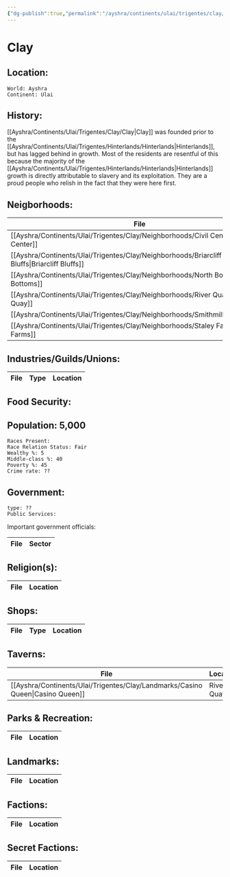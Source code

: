 ```yaml
---
{"dg-publish":true,"permalink":"/ayshra/continents/ulai/trigentes/clay/clay/"}
---
```


# Clay

## Location:
	World: Ayshra
	Continent: Ulai
	

## History:
[[Ayshra/Continents/Ulai/Trigentes/Clay/Clay\|Clay]] was founded prior to the [[Ayshra/Continents/Ulai/Trigentes/Hinterlands/Hinterlands\|Hinterlands]], but has lagged behind in growth. Most of the residents are resentful of this because the majority of the [[Ayshra/Continents/Ulai/Trigentes/Hinterlands/Hinterlands\|Hinterlands]] growth is directly attributable to slavery and its exploitation. They are a proud people who relish in the fact that they were here first. 
## Neigborhoods:
| File                                                                                            | Type                            | Summary |
| ----------------------------------------------------------------------------------------------- | ------------------------------- | ------- |
| [[Ayshra/Continents/Ulai/Trigentes/Clay/Neighborhoods/Civil Center\|Civil Center]]           | residential/commercial/industry | \-      |
| [[Ayshra/Continents/Ulai/Trigentes/Clay/Neighborhoods/Briarcliff Bluffs\|Briarcliff Bluffs]] | residential                     | \-      |
| [[Ayshra/Continents/Ulai/Trigentes/Clay/Neighborhoods/North Bottoms\|North Bottoms]]         | industry                        | \-      |
| [[Ayshra/Continents/Ulai/Trigentes/Clay/Neighborhoods/River Quay\|River Quay]]               | commercial/industry             | \-      |
| [[Ayshra/Continents/Ulai/Trigentes/Clay/Neighborhoods/Smithmille\|Smithmille]]               | residential/industry            | \-      |
| [[Ayshra/Continents/Ulai/Trigentes/Clay/Neighborhoods/Staley Farms\|Staley Farms]]           | industry                        | \-      |


## Industries/Guilds/Unions:
| File | Type | Location |
| ---- | ---- | -------- |

## Food Security:

## Population: 5,000 

	Races Present: 
	Race Relation Status: Fair
	Wealthy %: 5
	Middle-class %: 40
	Poverty %: 45
	Crime rate: ??
	

## Government:
	type: ??
	Public Services:

Important government officials:

| File | Sector |
| ---- | ------ |


## Religion(s):
| File | Location |
| ---- | -------- |

## Shops:
| File | Type | Location |
| ---- | ---- | -------- |

## Taverns:
| File                                                                              | Location   |
| --------------------------------------------------------------------------------- | ---------- |
| [[Ayshra/Continents/Ulai/Trigentes/Clay/Landmarks/Casino Queen\|Casino Queen]] | River Quay |

## Parks & Recreation:
| File | Location |
| ---- | -------- |

## Landmarks:
| File | Location |
| ---- | -------- |

## Factions:
| File | Location |
| ---- | -------- |

## Secret Factions:
| File | Location |
| ---- | -------- |


